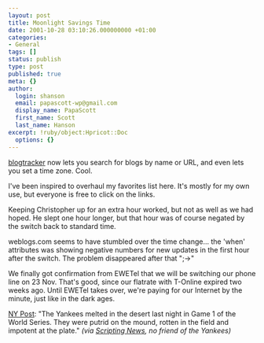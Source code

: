 ```yaml
---
layout: post
title: Moonlight Savings Time
date: 2001-10-28 03:10:26.000000000 +01:00
categories:
- General
tags: []
status: publish
type: post
published: true
meta: {}
author:
  login: shanson
  email: papascott-wp@gmail.com
  display_name: PapaScott
  first_name: Scott
  last_name: Hanson
excerpt: !ruby/object:Hpricot::Doc
  options: {}
---
```

<p><a href="http://www.dansanderson.com/blogtracker/">blogtracker</a> now lets you search for blogs by name or URL, and even lets you set a time zone. Cool. </p>
<p>I've been inspired to overhaul my favorites list here. It's mostly for my own use, but everyone is free to click on the links.</p>
<p>Keeping Christopher up for an extra hour worked, but not as well as we had hoped. He slept one hour longer, but that hour was of course negated by the switch back to standard time.</p>
<p>weblogs.com seems to have stumbled over the time change... the 'when' attributes was showing negative numbers for new updates in the first hour after the switch. The problem disappeared after that ";->"</p>
<p>We finally got confirmation from EWETel that we will be switching our phone line on 23 Nov. That's good, since our flatrate with T-Online expired two weeks ago. Until EWETel takes over, we're paying for our Internet by the minute, just like in the dark ages.</p>
<p><a href="http://www.nypost.com/sports/worldseries/34488.htm">NY Post</a>: "The Yankees melted in the desert last night in Game 1 of the World Series. They were putrid on the mound, rotten in the field and impotent at the plate." <i>(via <a href="http://scriptingnews.userland.com/backissues/2001/10/28#l0d7ab9c1ed29596ac4000ab08ee2eeb8">Scripting News</a>, no friend of the Yankees)</i></p>
